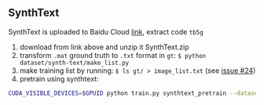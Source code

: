 ## SynthText

SynthText is uploaded to Baidu Cloud [link](https://pan.baidu.com/s/17Gk301SwsnoESM1jQZRq0g), extract code `tb5g`

1. download from link above and unzip it SynthText.zip
2. transform `.mat` ground truth to `.txt` format in `gt`: `$ python dataset/synth-text/make_list.py`
3. make training list by running: `$ ls gt/ > image_list.txt` (see [issue #24](https://github.com/princewang1994/TextSnake.pytorch/issues/24))
4. pretrain using synthtext:

```bash
CUDA_VISIBLE_DEVICES=$GPUID python train.py synthtext_pretrain --dataset synth-text --viz --max_epoch 1 --batch_size 8
```